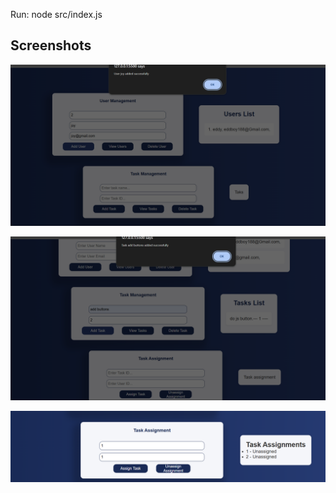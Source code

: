 Run: node src/index.js

## Screenshots

![Screenshot 1](./src/screenshot/Screenshot%202025-05-23%20170437.png)

![Screenshot 2](./src/screenshot/Screenshot%202025-05-23%20170504.png)

![Screenshot 3](./src/screenshot/Screenshot%202025-05-23%20170537.png)